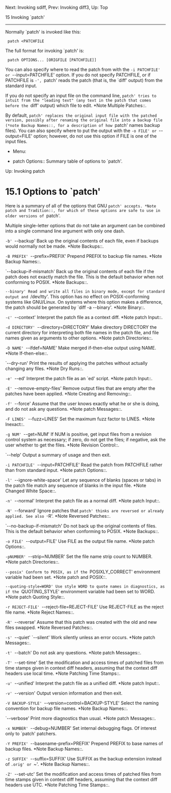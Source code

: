 Next: Invoking sdiff,  Prev: Invoking diff3,  Up: Top

15 Invoking `patch'
*******************

Normally `patch' is invoked like this:

     patch <PATCHFILE

   The full format for invoking `patch' is:

     patch OPTIONS... [ORIGFILE [PATCHFILE]]

   You can also specify where to read the patch from with the `-i
PATCHFILE' or `--input=PATCHFILE' option.  If you do not specify
PATCHFILE, or if PATCHFILE is `-', `patch' reads the patch (that is,
the `diff' output) from the standard input.

   If you do not specify an input file on the command line, `patch'
tries to intuit from the "leading text" (any text in the patch that
comes before the `diff' output) which file to edit.  *Note Multiple
Patches::.

   By default, `patch' replaces the original input file with the
patched version, possibly after renaming the original file into a
backup file (*note Backup Names::, for a description of how `patch'
names backup files).  You can also specify where to put the output with
the `-o FILE' or `--output=FILE' option; however, do not use this option
if FILE is one of the input files.

* Menu:

* patch Options::     Summary table of options to `patch'.

Up: Invoking patch

15.1 Options to `patch'
=======================

Here is a summary of all of the options that GNU `patch' accepts.
*Note patch and Tradition::, for which of these options are safe to use
in older versions of `patch'.

   Multiple single-letter options that do not take an argument can be
combined into a single command line argument with only one dash.

`-b'
`--backup'
     Back up the original contents of each file, even if backups would
     normally not be made.  *Note Backups::.

`-B PREFIX'
`--prefix=PREFIX'
     Prepend PREFIX to backup file names.  *Note Backup Names::.

`--backup-if-mismatch'
     Back up the original contents of each file if the patch does not
     exactly match the file.  This is the default behavior when not
     conforming to POSIX.  *Note Backups::.

`--binary'
     Read and write all files in binary mode, except for standard output
     and `/dev/tty'.  This option has no effect on POSIX-conforming
     systems like GNU/Linux.  On systems where this option makes a
     difference, the patch should be generated by `diff -a --binary'.
     *Note Binary::.

`-c'
`--context'
     Interpret the patch file as a context diff.  *Note patch Input::.

`-d DIRECTORY'
`--directory=DIRECTORY'
     Make directory DIRECTORY the current directory for interpreting
     both file names in the patch file, and file names given as
     arguments to other options.  *Note patch Directories::.

`-D NAME'
`--ifdef=NAME'
     Make merged if-then-else output using NAME.  *Note If-then-else::.

`--dry-run'
     Print the results of applying the patches without actually changing
     any files.  *Note Dry Runs::.

`-e'
`--ed'
     Interpret the patch file as an `ed' script.  *Note patch Input::.

`-E'
`--remove-empty-files'
     Remove output files that are empty after the patches have been
     applied.  *Note Creating and Removing::.

`-f'
`--force'
     Assume that the user knows exactly what he or she is doing, and do
     not ask any questions.  *Note patch Messages::.

`-F LINES'
`--fuzz=LINES'
     Set the maximum fuzz factor to LINES.  *Note Inexact::.

`-g NUM'
`--get=NUM'
     If NUM is positive, get input files from a revision control system
     as necessary; if zero, do not get the files; if negative, ask the
     user whether to get the files.  *Note Revision Control::.

`--help'
     Output a summary of usage and then exit.

`-i PATCHFILE'
`--input=PATCHFILE'
     Read the patch from PATCHFILE rather than from standard input.
     *Note patch Options::.

`-l'
`--ignore-white-space'
     Let any sequence of blanks (spaces or tabs) in the patch file match
     any sequence of blanks in the input file.  *Note Changed White
     Space::.

`-n'
`--normal'
     Interpret the patch file as a normal diff.  *Note patch Input::.

`-N'
`--forward'
     Ignore patches that `patch' thinks are reversed or already applied.
     See also `-R'.  *Note Reversed Patches::.

`--no-backup-if-mismatch'
     Do not back up the original contents of files.  This is the default
     behavior when conforming to POSIX.  *Note Backups::.

`-o FILE'
`--output=FILE'
     Use FILE as the output file name.  *Note patch Options::.

`-pNUMBER'
`--strip=NUMBER'
     Set the file name strip count to NUMBER.  *Note patch
     Directories::.

`--posix'
     Conform to POSIX, as if the `POSIXLY_CORRECT' environment variable
     had been set.  *Note patch and POSIX::.

`--quoting-style=WORD'
     Use style WORD to quote names in diagnostics, as if the
     `QUOTING_STYLE' environment variable had been set to WORD.  *Note
     patch Quoting Style::.

`-r REJECT-FILE'
`--reject-file=REJECT-FILE'
     Use REJECT-FILE as the reject file name.  *Note Reject Names::.

`-R'
`--reverse'
     Assume that this patch was created with the old and new files
     swapped.  *Note Reversed Patches::.

`-s'
`--quiet'
`--silent'
     Work silently unless an error occurs.  *Note patch Messages::.

`-t'
`--batch'
     Do not ask any questions.  *Note patch Messages::.

`-T'
`--set-time'
     Set the modification and access times of patched files from time
     stamps given in context diff headers, assuming that the context
     diff headers use local time.  *Note Patching Time Stamps::.

`-u'
`--unified'
     Interpret the patch file as a unified diff.  *Note patch Input::.

`-v'
`--version'
     Output version information and then exit.

`-V BACKUP-STYLE'
`--version=control=BACKUP-STYLE'
     Select the naming convention for backup file names.  *Note Backup
     Names::.

`--verbose'
     Print more diagnostics than usual.  *Note patch Messages::.

`-x NUMBER'
`--debug=NUMBER'
     Set internal debugging flags.  Of interest only to `patch'
     patchers.

`-Y PREFIX'
`--basename-prefix=PREFIX'
     Prepend PREFIX to base names of backup files.  *Note Backup
     Names::.

`-z SUFFIX'
`--suffix=SUFFIX'
     Use SUFFIX as the backup extension instead of `.orig' or `~'.
     *Note Backup Names::.

`-Z'
`--set-utc'
     Set the modification and access times of patched files from time
     stamps given in context diff headers, assuming that the context
     diff headers use UTC.  *Note Patching Time Stamps::.


